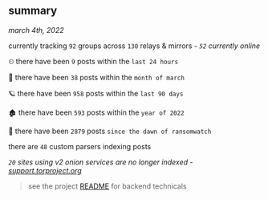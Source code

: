 
## summary
_march 4th, 2022_

currently tracking `92` groups across `130` relays & mirrors - _`52` currently online_

⏲ there have been `9` posts within the `last 24 hours`

🦈 there have been `38` posts within the `month of march`

🪐 there have been `958` posts within the `last 90 days`

🏚 there have been `593` posts within the `year of 2022`

🦕 there have been `2879` posts `since the dawn of ransomwatch`

there are `48` custom parsers indexing posts

_`20` sites using v2 onion services are no longer indexed - [support.torproject.org](https://support.torproject.org/onionservices/v2-deprecation/)_

> see the project [README](https://github.com/thetanz/ransomwatch#ransomwatch--) for backend technicals
